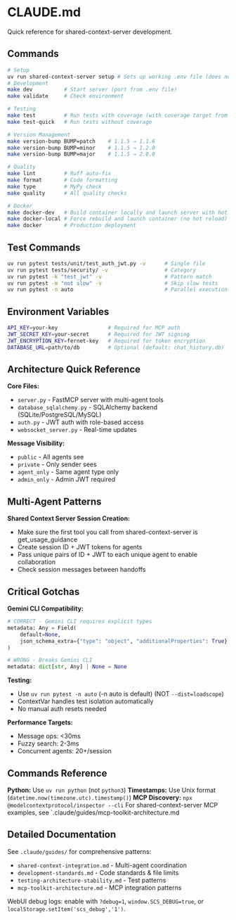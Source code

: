 # CLAUDE.md

Quick reference for shared-context-server development.

## Commands

```bash
# Setup
uv run shared-context-server setup # Sets up working .env file (does not overwrite pre-existing env files, instead creates .env.generated)
# Development
make dev          # Start server (port from .env file)
make validate     # Check environment

# Testing
make test         # Run tests with coverage (with coverage target from pyproject.toml)
make test-quick   # Run tests without coverage

# Version Management
make version-bump BUMP=patch    # 1.1.5 → 1.1.6
make version-bump BUMP=minor    # 1.1.5 → 1.2.0
make version-bump BUMP=major    # 1.1.5 → 2.0.0

# Quality
make lint         # Ruff auto-fix
make format       # Code formatting
make type         # MyPy check
make quality      # All quality checks

# Docker
make docker-dev   # Build container locally and launch server with hot reload
make docker-local # Force rebuild and launch container (no hot reload)
make docker       # Production deployment
```

## Test Commands

```bash
uv run pytest tests/unit/test_auth_jwt.py -v      # Single file
uv run pytest tests/security/ -v                  # Category
uv run pytest -k "test_jwt" -v                    # Pattern match
uv run pytest -m "not slow" -v                    # Skip slow tests
uv run pytest -n auto                             # Parallel execution (default)
```

## Environment Variables

```bash
API_KEY=your-key                # Required for MCP auth
JWT_SECRET_KEY=your-secret      # Required for JWT signing
JWT_ENCRYPTION_KEY=fernet-key   # Required for token encryption
DATABASE_URL=path/to/db         # Optional (default: chat_history.db)
```

## Architecture Quick Reference

**Core Files:**
- `server.py` - FastMCP server with multi-agent tools
- `database_sqlalchemy.py` - SQLAlchemy backend (SQLite/PostgreSQL/MySQL)
- `auth.py` - JWT auth with role-based access
- `websocket_server.py` - Real-time updates

**Message Visibility:**
- `public` - All agents see
- `private` - Only sender sees
- `agent_only` - Same agent type only
- `admin_only` - Admin JWT required

## Multi-Agent Patterns

**Shared Context Server Session Creation:**
- Make sure the first tool you call from shared-context-server is get_usage_guidance
- Create session ID + JWT tokens for agents
- Pass unique pairs of ID + JWT to each unique agent to enable collaboration
- Check session messages between handoffs

## Critical Gotchas

**Gemini CLI Compatibility:**
```python
# CORRECT - Gemini CLI requires explicit types
metadata: Any = Field(
    default=None,
    json_schema_extra={"type": "object", "additionalProperties": True}
)

# WRONG - Breaks Gemini CLI
metadata: dict[str, Any] | None = None
```

**Testing:**
- Use `uv run pytest -n auto` (-n auto is default) (NOT `--dist=loadscope`)
- ContextVar handles test isolation automatically
- No manual auth resets needed

**Performance Targets:**
- Message ops: <30ms
- Fuzzy search: 2-3ms
- Concurrent agents: 20+/session

## Commands Reference

**Python:** Use `uv run python` (not `python3`)
**Timestamps:** Use Unix format (`datetime.now(timezone.utc).timestamp()`)
**MCP Discovery:** `npx @modelcontextprotocol/inspector --cli`
For shared-context-server MCP examples, see `.claude/guides/mcp-toolkit-architecture.md

## Detailed Documentation

See `.claude/guides/` for comprehensive patterns:
- `shared-context-integration.md` - Multi-agent coordination
- `development-standards.md` - Code standards & file limits
- `testing-architecture-stability.md` - Test patterns
- `mcp-toolkit-architecture.md` - MCP integration patterns

WebUI debug logs: enable with `?debug=1`, `window.SCS_DEBUG=true`, or `localStorage.setItem('scs_debug','1')`.

